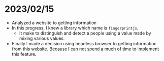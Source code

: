 # 2023/02/15

- Analyzed a website to getting information
- In this progress, I knew a library which name is `fingerprintjs`.
  - It make to distinguish and detect a people using a value made by mixing various values.
- Finally I made a decision using headless browser to getting information from this website. Because I can not spend a much of time to implement this feature.

